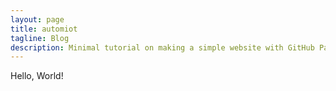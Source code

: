 ```yaml
---
layout: page
title: automiot
tagline: Blog
description: Minimal tutorial on making a simple website with GitHub Pages
---
```


Hello, World!
